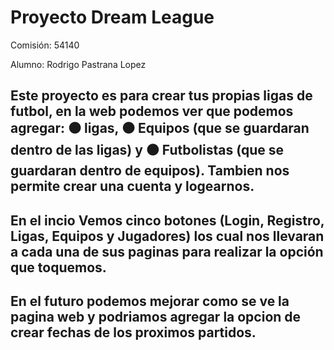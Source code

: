 # Proyecto Dream League
Comisión: 54140

Alumno: Rodrigo Pastrana Lopez

## Este proyecto es para crear tus propias ligas de futbol, en la web podemos ver que podemos agregar: ⚫ ligas, ⚫ Equipos (que se guardaran dentro de las ligas) y ⚫ Futbolistas (que se guardaran dentro de equipos). Tambien nos permite crear una cuenta y logearnos.

## En el incio Vemos cinco botones (Login, Registro, Ligas, Equipos y Jugadores) los cual nos llevaran a cada una de sus paginas para realizar la opción que toquemos.

## En el futuro podemos mejorar como se ve la pagina web y podriamos agregar la opcion de crear fechas de los proximos partidos.